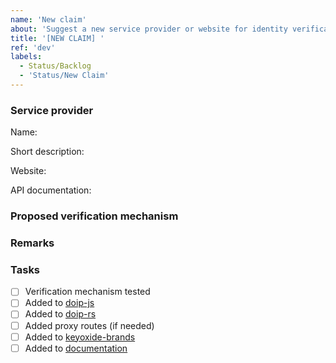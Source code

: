 ```yaml
---
name: 'New claim'
about: 'Suggest a new service provider or website for identity verification'
title: '[NEW CLAIM] '
ref: 'dev'
labels:
  - Status/Backlog
  - 'Status/New Claim'
---
```


### Service provider

Name: 

Short description: 

Website: 

API documentation: 

### Proposed verification mechanism

<!-- Optional, only fill in if you already know which APIs to use, etc -->


### Remarks



### Tasks

<!-- Leave the following unchecked -->
- [ ] Verification mechanism tested
- [ ] Added to [doip-js](https://codeberg.org/keyoxide/doipjs)
- [ ] Added to [doip-rs](https://codeberg.org/keyoxide/doip-rs)
- [ ] Added proxy routes (if needed)
- [ ] Added to [keyoxide-brands](https://codeberg.org/keyoxide/keyoxide-brands)
- [ ] Added to [documentation](https://codeberg.org/keyoxide/keyoxide-docs)
